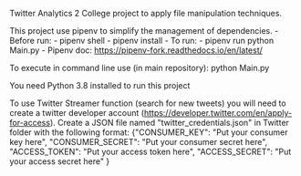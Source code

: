 Twitter Analytics 2
College project to apply file manipulation techniques.

This project use pipenv to simplify the management of dependencies.
    - Before run:
        - pipenv shell
        - pipenv install
    - To run:
        - pipenv run python Main.py
    - Pipenv doc: https://pipenv-fork.readthedocs.io/en/latest/

To execute in command line use (in main repository):
    python Main.py

You need Python 3.8 installed to run this project

To use Twitter Streamer function (search for new tweets) you will need to create a twitter developer account (https://developer.twitter.com/en/apply-for-access). Create a JSON file named "twitter_credentials.json" in Twitter folder with the following format:
{"CONSUMER_KEY": "Put your consumer key here", "CONSUMER_SECRET": "Put your consumer secret here", "ACCESS_TOKEN": "Put your access token here", "ACCESS_SECRET": "Put your access secret here" }
